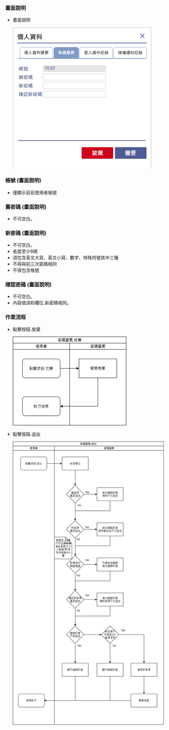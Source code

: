 ﻿### <div id="view">畫面說明</div>
* 畫面說明

    ![密碼變更畫面]

### <div id="account">帳號 <path>(畫面說明)</path></div>
* 僅顯示目前使用者帳號

### <div id="oldpassword">舊密碼 <path>(畫面說明)</path></div>
* 不可空白。

### <div id="newpassword">新密碼 <path>(畫面說明)</path></div>
* 不可空白。
* 長度至少8碼
* 須包含英文大寫、英文小寫、數字、特殊符號其中三種
* 不得與前三次密碼相同
* 不得包含帳號

### <div id="confirmpassword">確認密碼 <path>(畫面說明)</path></div>
* 不可空白。
* 內容值須和欄位.新密碼相同。

### <div id="action">作業流程</div>
* 點擊按鈕.放棄

    ![放棄]

* 點擊按鈕.送出

    ![送出]


[密碼變更畫面]:attachment/passwordchange.png "密碼變更畫面"
[放棄]:attachment/passwordchange_close.png "放棄"
[送出]:attachment/passwordchange_submit.png "送出"